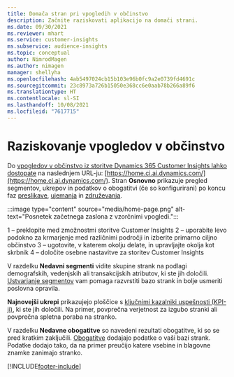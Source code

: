 ```yaml
---
title: Domača stran pri vpogledih v občinstvo
description: Začnite raziskovati aplikacijo na domači strani.
ms.date: 09/30/2021
ms.reviewer: mhart
ms.service: customer-insights
ms.subservice: audience-insights
ms.topic: conceptual
author: NimrodMagen
ms.author: nimagen
manager: shellyha
ms.openlocfilehash: 4ab5497024cb15b103e96b0fc9a2e0739fd4691c
ms.sourcegitcommit: 23c8973a726b15050e368cc6e0aab78b266a89f6
ms.translationtype: HT
ms.contentlocale: sl-SI
ms.lasthandoff: 10/08/2021
ms.locfileid: "7617715"
---
```

# <a name="explore-audience-insights"></a>Raziskovanje vpogledov v občinstvo

Do [vpogledov v občinstvo iz storitve Dynamics 365 Customer Insights lahko dostopate](https://home.ci.ai.dynamics.com/) na naslednjem URL-ju: [https://home.ci.ai.dynamics.com/](https://home.ci.ai.dynamics.com/).
Stran **Osnovno** prikazuje pregled segmentov, ukrepov in podatkov o obogatitvi (če so konfigurirani) po koncu faz [preslikave](map-entities.md), [ujemanja](match-entities.md) in [združevanja](merge-entities.md).

:::image type="content" source="media/home-page.png" alt-text="Posnetek začetnega zaslona z vzorčnimi vpogledi.":::

1 – preklopite med zmožnostmi storitve Customer Insights 2 – uporabite levo podokno za krmarjenje med različnimi področji in izberite primarno ciljno občinstvo 3 – ugotovite, v katerem okolju delate, in upravljajte okolja kot skrbnik 4 – določite osebne nastavitve za storitev Customer Insights

V razdelku **Nedavni segmenti** vidite skupine strank na podlagi demografskih, vedenjskih ali transakcijskih atributov, ki ste jih določili. [Ustvarjanje segmentov](segments.md) vam pomaga razvrstiti bazo strank in bolje usmeriti poslovna opravila.

**Najnovejši ukrepi** prikazujejo ploščice s [ključnimi kazalniki uspešnosti (KPI-ji)](measures.md), ki ste jih določili. Na primer, povprečna verjetnost za izgubo stranki ali povprečna spletna poraba na stranko.

V razdelku **Nedavne obogatitve** so navedeni rezultati obogatitve, ki so se pred kratkim zaključili. [Obogatitve](enrichment-hub.md) dodajajo podatke o vaši bazi strank. Podatke dodajo tako, da na primer preučijo katere vsebine in blagovne znamke zanimajo stranko.

[!INCLUDE[footer-include](../includes/footer-banner.md)]